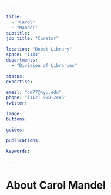 ```yaml
---

title:
  - "Carol"
  - "Mandel"
subtitle: 
job_title: "Curator"

location: "Bobst Library"
space: "1134"
departments:
  - "Division of Libraries"

status: 
expertise:

email: "cm77@nyu.edu"
phone: "(112) 998-2445"
twitter: 

image: 
buttons:

guides:

publications:

keywords:

---
```


# About Carol Mandel


